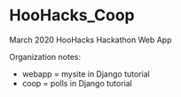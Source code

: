# HooHacks_Coop
March 2020 HooHacks Hackathon Web App

Organization notes:
- webapp = mysite in Django tutorial
- coop = polls in Django tutorial
